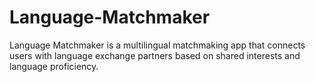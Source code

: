 # Language-Matchmaker
Language Matchmaker is a multilingual matchmaking app that connects users with language exchange partners based on shared interests and language proficiency.
